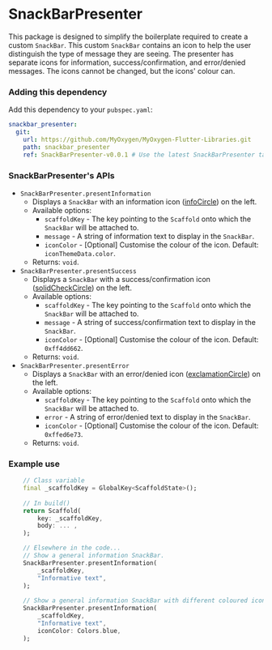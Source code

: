 # SnackBarPresenter

This package is designed to simplify the boilerplate required to create a custom `SnackBar`. This custom `SnackBar` contains an icon to help the user distinguish the type of message they are seeing. The presenter has separate icons for information, success/confirmation, and error/denied messages.  The icons cannot be changed, but the icons' colour can.

### Adding this dependency

Add this dependency to your `pubspec.yaml`:

```yaml
snackbar_presenter:
  git:
    url: https://github.com/MyOxygen/MyOxygen-Flutter-Libraries.git
    path: snackbar_presenter
    ref: SnackBarPresenter-v0.0.1 # Use the latest SnackBarPresenter tag!!
```

### SnackBarPresenter's APIs

- `SnackBarPresenter.presentInformation`
  - Displays a `SnackBar` with an information icon ([infoCircle](https://fontawesome.com/icons/info-circle?style=solid)) on the left.
  - Available options:
    - `scaffoldKey` - The key pointing to the `Scaffold` onto which the `SnackBar` will be attached to.
    - `message` - A string of information text to display in the `SnackBar`.
    - `iconColor` - [Optional] Customise the colour of the icon. Default: `iconThemeData.color`.
  - Returns: `void`.
- `SnackBarPresenter.presentSuccess`
  - Displays a `SnackBar` with a success/confirmation icon ([solidCheckCircle](https://fontawesome.com/icons/check-circle?style=solid)) on the left.
  - Available options:
    - `scaffoldKey` - The key pointing to the `Scaffold` onto which the `SnackBar` will be attached to.
    - `message` - A string of success/confirmation text to display in the `SnackBar`.
    - `iconColor` - [Optional] Customise the colour of the icon. Default: `0xff4dd662`.
  - Returns: `void`.
- `SnackBarPresenter.presentError`
  - Displays a `SnackBar` with an error/denied icon ([exclamationCircle](https://fontawesome.com/icons/exclamation-circle?style=solid)) on the left.
  - Available options:
    - `scaffoldKey` - The key pointing to the `Scaffold` onto which the `SnackBar` will be attached to.
    - `error` - A string of error/denied text to display in the `SnackBar`.
    - `iconColor` - [Optional] Customise the colour of the icon. Default: `0xffed6e73`.
  - Returns: `void`.

### Example use

```dart
    // Class variable
    final _scaffoldKey = GlobalKey<ScaffoldState>();
    
    // In build()
    return Scaffold(
        key: _scaffoldKey,
        body: ... ,
    );

    // Elsewhere in the code...
    // Show a general information SnackBar.
    SnackBarPresenter.presentInformation(
        _scaffoldKey,
        "Informative text",
    );
    
    // Show a general information SnackBar with different coloured icon
    SnackBarPresenter.presentInformation(
        _scaffoldKey,
        "Informative text",
        iconColor: Colors.blue,
    );
```
